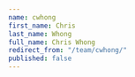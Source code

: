```yaml
---
name: cwhong
first_name: Chris
last_name: Whong
full_name: Chris Whong
redirect_from: "/team/cwhong/"
published: false
---
```


